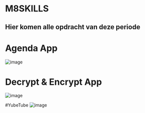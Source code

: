 # M8SKILLS
## Hier komen alle opdracht van deze periode

# Agenda App
![image](https://github.com/Faiiss/M8SKILLS/assets/90894837/d90e5f57-a797-4a4e-8d24-401492073a28)

# Decrypt & Encrypt App
![image](https://github.com/Faiiss/M8SKILLS/assets/90894837/af03fa25-751f-4493-a3b1-615eeacd174a)

#YubeTube
![image](https://github.com/Faiiss/M8SKILLS/assets/90894837/24a595b3-a510-4485-9d8d-fdef540be212)
